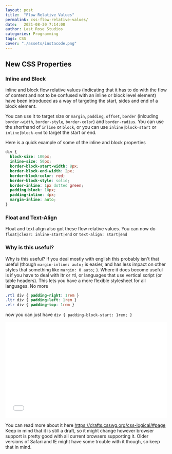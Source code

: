 ```yaml
---
layout: post
title:  "Flow Relative Values"
permalink: css-flow-relative-values/
date:   2021-08-30 7:14:00
author: Last Rose Studios
categories: Programming
tags: CSS
cover: "./assets/instacode.png"
---
```



## New CSS Properties

### Inline and Block
inline and block flow relative values (indicating that it has to do with the flow of content and not to be confused with an inline or block level element) have been introduced as a way of targeting the start, sides and end of a block element. 

You can use it to target size or `margin`, `padding`, `offset`, `border` (inlcuding `border-width`, `border-style`, `border-color`) and `border-radius`. You can use the shorthand of `inline` or `block`, or you can use `inline|block-start` or `inline|block-end` to target the start or end.

Here is a quick example of some of the inline and block properties
```css
div {
  block-size: 100px;
  inline-size: 50px;
  border-block-start-width: 8px;
  border-block-end-width: 2px;
  border-block-color: red;
  border-block-style: solid;
  border-inline: 1px dotted green;
  padding-block: 10px;
  padding-inline: 4px;
  margin-inline: auto;
}
```

### Float and Text-Align
Float and text align also got these flow relative values. You can now do `float|clear: inline-start|end` or `text-align: start|end`

### Why is this useful?
Why is this useful? If you deal mostly with english this probably isn't that useful (though `margin-inline: auto;` is easier, and has less impact on other styles that something like `margin: 0 auto;` ). Where it does become useful is if you have to deal with ltr or rtl, or languages that use vertical script (or table headers). This lets you have a more flexible stylesheet for all languages. No more 
```css
.rtl div { padding-right: 1rem } 
.ltr div { padding-left: 1rem } 
.vlr div { padding-top: 1rem }
```
now you can just have `div { padding-block-start: 1rem; }`

<iframe width="100%" height="300" src="//jsfiddle.net/lastrose/v8Lu5xjr/embedded/result/" allowfullscreen="allowfullscreen" loading="lazy" frameborder="0"></iframe>

You can read more about it here https://drafts.csswg.org/css-logical/#page
Keep in mind that it is still a draft, so it might change however browser support is pretty good with all current browsers supporting it. Older versions of Safari and IE might have some trouble with it though, so keep that in mind.